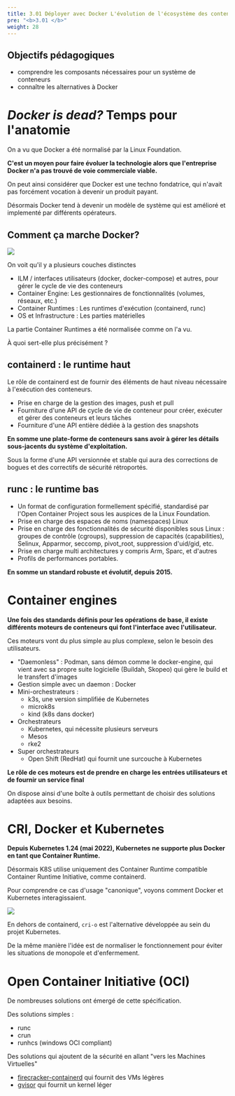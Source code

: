 ```yaml
---
title: 3.01 Déployer avec Docker L'évolution de l'écosystème des conteneurs
pre: "<b>3.01 </b>"
weight: 28
---
```


## Objectifs pédagogiques
  - comprendre les composants nécessaires pour un système de conteneurs
  - connaître les alternatives à Docker

# *Docker is dead?* Temps pour l'anatomie

On a vu que Docker a été normalisé par la Linux Foundation.

**C'est un moyen pour faire évoluer la technologie alors que l'entreprise Docker n'a pas trouvé de voie commerciale viable.**

On peut ainsi considérer que Docker est une techno fondatrice, qui n'avait pas forcément vocation à devenir un produit payant.

Désormais Docker tend à devenir un modèle de système qui est amélioré et implementé par différents opérateurs.  

## Comment ça marche Docker?

![](https://www.docker.com/wp-content/uploads/974cd631-b57e-470e-a944-78530aaa1a23-1.jpg)

On voit qu'il y a plusieurs couches distinctes
* ILM / interfaces utilisateurs (docker, docker-compose) et autres, pour gérer le cycle de vie des conteneurs 
* Container Engine: Les gestionnaires de fonctionnalités (volumes, réseaux, etc.)
* Container Runtimes : Les runtimes d'exécution (containerd, runc)
* OS et Infrastructure : Les parties matérielles 

La partie Container Runtimes a été normalisée comme on l'a vu. 

À quoi sert-elle plus précisément ?
 
## containerd : le runtime haut

Le rôle de containerd est de fournir des éléments de haut niveau nécessaire à l'exécution des conteneurs. 

* Prise en charge de la gestion des images, push et pull 
* Fourniture d'une API de cycle de vie de conteneur pour créer, exécuter et gérer des conteneurs et leurs tâches 
* Fourniture d'une API entière dédiée à la gestion des snapshots 
 
**En somme une plate-forme de conteneurs sans avoir à gérer les détails sous-jacents du système d'exploitation.** 

Sous la forme d'une API versionnée et stable qui aura des corrections de bogues et des correctifs de sécurité rétroportés. 

## runc : le runtime bas

* Un format de configuration formellement spécifié, standardisé par l'Open Container Project sous les auspices de la Linux Foundation.
* Prise en charge des espaces de noms (namespaces) Linux
* Prise en charge des fonctionnalités de sécurité disponibles sous Linux : groupes de contrôle (cgroups), suppression de capacités (capabilities), Selinux, Apparmor, seccomp, pivot_root, suppression d'uid/gid, etc.
* Prise en charge multi architectures y compris Arm, Sparc, et d'autres 
* Profils de performances portables.

**En somme un standard robuste et évolutif, depuis 2015.**


# Container engines 

**Une fois des standards définis pour les opérations de base, il existe différents moteurs de conteneurs qui font l'interface avec l'utilisateur.**

Ces moteurs vont du plus simple au plus complexe, selon le besoin des utilisateurs.

* "Daemonless" : Podman, sans démon comme le docker-engine, qui vient avec sa propre suite logicielle (Buildah, Skopeo) qui gère le build et le transfert d'images
* Gestion simple avec un daemon : Docker
* Mini-orchestrateurs : 
  * k3s, une version simplifiée de Kubernetes
  * microk8s
  * kind (k8s dans docker)
* Orchestrateurs 
  * Kubernetes, qui nécessite plusieurs serveurs 
  * Mesos
  * rke2
* Super orchestrateurs 
  * Open Shift (RedHat) qui fournit une surcouche à Kubernetes

**Le rôle de ces moteurs est de prendre en charge les entrées utilisateurs et de fournir un service final**

On dispose ainsi d'une boîte à outils permettant de choisir des solutions adaptées aux besoins.

# CRI, Docker et Kubernetes

**Depuis Kubernetes 1.24 (mai 2022), Kubernetes ne supporte plus Docker en tant que Container Runtime.**

Désormais K8S utilise uniquement des Container Runtime compatible Container Runtime Initiative, comme containerd.

Pour comprendre ce cas d'usage "canonique", voyons comment Docker et Kubernetes interagissaient.

![](https://miguelminoldo.files.wordpress.com/2022/08/image-1.png)

En dehors de containerd, `cri-o` est l'alternative développée au sein du projet Kubernetes.

De la même manière l'idée est de normaliser le fonctionnement pour éviter les situations de monopole et d'enfermement.

# Open Container Initiative (OCI)

De nombreuses solutions ont émergé de cette spécification.

Des solutions simples :
* runc
* crun
* runhcs (windows OCI compliant)

Des solutions qui ajoutent de la sécurité en allant "vers les Machines Virtuelles"
* [firecracker-containerd](https://github.com/firecracker-microvm/firecracker-containerd) qui fournit des VMs légères 
* [gvisor](https://github.com/google/gvisor) qui fournit un kernel léger


